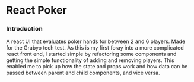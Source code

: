 # React Poker

### Introduction
A react UI that evaluates poker hands for between 2 and 6 players. Made for the Grabyo tech test.
As this is my first foray into a more complicated react front end, I started simple by refactoring some components and getting the simple functionality of adding and removing players. This enabled me to pick up how the state and props work and how data can be passed between parent and child components, and vice versa.